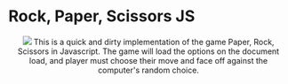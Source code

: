 # Rock, Paper, Scissors JS
<p align="center">
<img src="psr-logo.png" />
This is a quick and dirty implementation of the game Paper, Rock, Scissors in Javascript. The game will load the options on the document load, and player must choose their move and face off against the computer's random choice.
</p>
